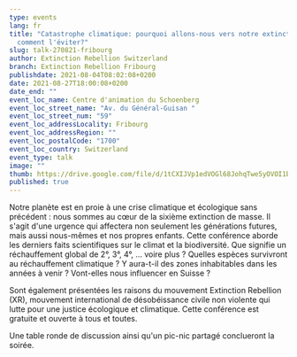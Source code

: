 ```yaml
---
type: events
lang: fr
title: "Catastrophe climatique: pourquoi allons-nous vers notre extinction... et
  comment l'éviter?"
slug: talk-270821-fribourg
author: Extinction Rebellion Switzerland
branch: Extinction Rebellion Fribourg
publishdate: 2021-08-04T08:02:08+0200
date: 2021-08-27T18:00:08+0200
date_end: ""
event_loc_name: Centre d'animation du Schoenberg
event_loc_street_name: "Av. du Général-Guisan "
event_loc_street_num: "59"
event_loc_addressLocality: Fribourg
event_loc_addressRegion: ""
event_loc_postalCode: "1700"
event_loc_country: Switzerland
event_type: talk
image: ""
thumb: https://drive.google.com/file/d/1tCXIJVp1edVOGl68JohqTwe5yOVOI1bw/view
published: true
---
```

Notre planète est en proie à une crise climatique et écologique sans précédent : nous sommes au cœur de la sixième extinction de masse. Il s'agit d'une urgence qui affectera non seulement les générations futures, mais aussi nous-mêmes et nos propres enfants. Cette conférence aborde les derniers faits scientifiques sur le climat et la biodiversité. Que signifie un réchauffement global de 2°, 3°, 4°, … voire plus ? Quelles espèces survivront au réchauffement climatique ? Y aura-t-il des zones inhabitables dans les années à venir ? Vont-elles nous influencer en Suisse ? 

Sont également présentées les raisons du mouvement Extinction Rebellion (XR), mouvement international de désobéissance civile non violente qui lutte pour une justice écologique et climatique. Cette conférence est gratuite et ouverte à tous et toutes. 

Une table ronde de discussion ainsi qu'un pic-nic partagé conclueront la soirée.